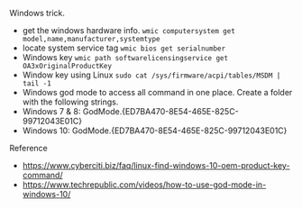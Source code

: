 Windows trick.



* get the windows hardware info. ```wmic computersystem get model,name,manufacturer,systemtype```
* locate system service tag ```wmic bios get serialnumber```
* Windows key ```wmic path softwarelicensingservice get OA3xOriginalProductKey```
* Window key using Linux ```sudo cat /sys/firmware/acpi/tables/MSDM | tail -1```
* Windows god mode to access all command in one place. Create a folder with the following strings.  
* Windows 7 & 8: GodMode.{ED7BA470-8E54-465E-825C-99712043E01C} 
* Windows 10: GodMode.{ED7BA470-8E54-465E-825C-99712043E01C}

Reference 
* https://www.cyberciti.biz/faq/linux-find-windows-10-oem-product-key-command/
* https://www.techrepublic.com/videos/how-to-use-god-mode-in-windows-10/
